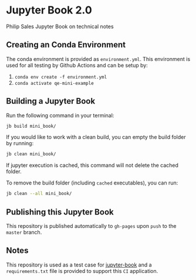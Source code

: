 # Jupyter Book 2.0

Philip Sales Jupyter Book on technical notes

## Creating an Conda Environment

The conda environment is provided as `environment.yml`. This environment is used for all testing by Github Actions and can be setup by:

1. `conda env create -f environment.yml`
2. `conda activate qe-mini-example`

## Building a Jupyter Book

Run the following command in your terminal:

```bash
jb build mini_book/
```

If you would like to work with a clean build, you can empty the build folder by running:

```bash
jb clean mini_book/
```

If jupyter execution is cached, this command will not delete the cached folder. 

To remove the build folder (including `cached` executables), you can run:

```bash
jb clean --all mini_book/
```

## Publishing this Jupyter Book

This repository is published automatically to `gh-pages` upon `push` to the `master` branch.

## Notes

This repository is used as a test case for [jupyter-book](https://github.com/executablebooks/jupyter-book) and 
a `requirements.txt` file is provided to support this `CI` application.
